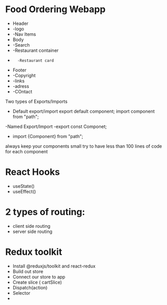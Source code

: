 # Food Ordering Webapp 

 * Header
 *    -logo
 *    -Nav Items
 * Body
 *    -Search
 *    -Restaurant container
 *       -Restaurant card
 * Footer
 *    -Copyright
 *    -links
 *    -adress
 *    -COntact


 Two types of Exports/Imports
 - Default export/import 
   export default component;
   import component from "path";

-Named Export/Import
  -export const Componet;
  - import {Component} from "path";


always keep your components small
try to have less than 100 lines of code for each component


# React Hooks
- useState()
- useEffect()


# 2 types of routing:
- client side routing
- server side routing

# Redux toolkit
 - Install @reduxjs/toolkit and react-redux
 - Build out store
 - Connect our store to app
 - Create slice ( cartSlice)
 - Dispatch(action)
 - Selector
 - 